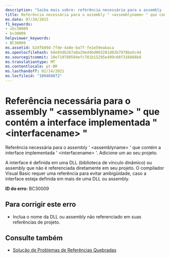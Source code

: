 ```yaml
---
description: "Saiba mais sobre: referência necessária para o assembly ' <assemblyname> ' que contém a interface implementada ' <interfacename> '"
title: Referência necessária para o assembly " <assemblyname> " que contém a interface implementada " <interfacename> "
ms.date: 07/20/2015
f1_keywords:
- vbc30009
- bc30009
helpviewer_keywords:
- BC30009
ms.assetid: b2dfb89d-7fde-4a8e-ba7f-fe1e59eabaca
ms.openlocfilehash: bde93db267a8a29ed4bd003281d02b7978ba5c44
ms.sourcegitcommit: 10e719780594efc781b15295e499c66f316068b8
ms.translationtype: MT
ms.contentlocale: pt-BR
ms.lasthandoff: 02/14/2021
ms.locfileid: "100460872"
---
```

# <a name="reference-required-to-assembly-assemblyname-containing-the-implemented-interface-interfacename"></a>Referência necessária para o assembly " \<assemblyname> " que contém a interface implementada " \<interfacename> "

Referência necessária para o assembly ' \<assemblyname> ' que contém a interface implementada ' \<interfacename> '. Adicione um ao seu projeto.  
  
 A interface é definida em uma DLL (biblioteca de vínculo dinâmico) ou assembly que não é referenciada diretamente em seu projeto. O compilador Visual Basic requer uma referência para evitar ambigüidade, caso a interface esteja definida em mais de uma DLL ou assembly.  
  
 **ID do erro:** BC30009  
  
## <a name="to-correct-this-error"></a>Para corrigir este erro  
  
- Inclua o nome da DLL ou assembly não referenciado em suas referências de projeto.  
  
## <a name="see-also"></a>Consulte também

- [Solução de Problemas de Referências Quebradas](/visualstudio/ide/troubleshooting-broken-references)
